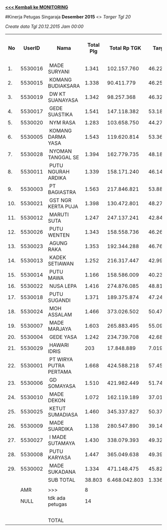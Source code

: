 **[<<< Kembali ke MONITORING](https://github.com/suriawan/Area-Bali-Utara/blob/master/TUSBUNG.md)**

#Kinerja Petugas Singaraja
**Desember 2015** <> _Targer Tgl 20_



_Create data Tgl 20.12.2015 Jam 00:00_

<table><tbody><tr><th>No</th><th>UserID</th><th>Nama</th><th>Total Plg</th><th>Total Rp TGK</th><th>Target TGK</th><th>Realisasi Saldo TGK (Blm Lunas)</th><th>% Pencapaian Thd Target TGK</th><th>BOBOT SLA</th><th>PK 2 Bln - Blm Lunas</th><th>PK 3 Bln - Blm Lunas</th><th>PK 4 Bln - Blm Lunas</th></tr><tr><td>1.</td><td>5530016</td><td>&nbsp;MADE SURYANI</td><td>1.341</td><td>102.157.760</td><td>46.221.170</td><td>15.816.719</td><td>166%</td><td>14,00%</td><td>3</td><td>0</td><td>0</td></tr><tr><td>2.</td><td>5530015</td><td>&nbsp;KOMANG BUDIAKSARA</td><td>1.338</td><td>90.411.779</td><td>46.258.994</td><td>20.642.119</td><td>155%</td><td>14,00%</td><td>6</td><td>0</td><td>0</td></tr><tr><td>3.</td><td>5530019</td><td>&nbsp;DW KT SUANAYASA</td><td>1.342</td><td>98.257.368</td><td>46.326.106</td><td>20.073.114</td><td>157%</td><td>14,00%</td><td>10</td><td>1</td><td>0</td></tr><tr><td>4.</td><td>5530017</td><td>&nbsp;GEDE SUASTIKA</td><td>1.541</td><td>147.118.382</td><td>53.188.636</td><td>25.690.723</td><td>152%</td><td>14,00%</td><td>12</td><td>1</td><td>0</td></tr><tr><td>5.</td><td>5530020</td><td>&nbsp;NYM RASA</td><td>1.283</td><td>103.658.750</td><td>44.270.369</td><td>25.158.460</td><td>143%</td><td>14,00%</td><td>2</td><td>0</td><td>0</td></tr><tr><td>6.</td><td>5530005</td><td>&nbsp;KOMANG DARMA YASA</td><td>1.543</td><td>119.620.814</td><td>53.363.587</td><td>36.258.296</td><td>132%</td><td>14,00%</td><td>16</td><td>2</td><td>0</td></tr><tr><td>7.</td><td>5530028</td><td>&nbsp;NYOMAN TANGGAL SE</td><td>1.394</td><td>162.779.735</td><td>48.181.928</td><td>35.893.860</td><td>126%</td><td>14,00%</td><td>6</td><td>0</td><td>0</td></tr><tr><td>8.</td><td>5530011</td><td>&nbsp;PUTU NGURAH ARDIKA</td><td>1.339</td><td>158.171.240</td><td>46.149.012</td><td>34.567.457</td><td>125%</td><td>14,00%</td><td>4</td><td>1</td><td>0</td></tr><tr><td>9.</td><td>5530003</td><td>&nbsp;PT BAGIASTRA</td><td>1.563</td><td>217.846.821</td><td>53.888.103</td><td>40.808.312</td><td>124%</td><td>14,00%</td><td>14</td><td>0</td><td>0</td></tr><tr><td>10.</td><td>5530021</td><td>&nbsp;GST NGR KERTA PUJA</td><td>1.398</td><td>130.472.801</td><td>48.274.061</td><td>39.555.812</td><td>118%</td><td>14,00%</td><td>15</td><td>0</td><td>0</td></tr><tr><td>11.</td><td>5530012</td><td>&nbsp;MARUTI SUTA</td><td>1.247</td><td>247.137.241</td><td>42.845.760</td><td>39.842.790</td><td>107%</td><td>14,00%</td><td>32</td><td>7</td><td>0</td></tr><tr><td>12.</td><td>5530026</td><td>&nbsp;PUTU WENTEN</td><td>1.343</td><td>158.558.736</td><td>46.262.070</td><td>43.907.252</td><td>105%</td><td>14,00%</td><td>22</td><td>4</td><td>0</td></tr><tr><td>13.</td><td>5530023</td><td>&nbsp;AGUNG RAKA</td><td>1.353</td><td>192.344.288</td><td>46.766.292</td><td>44.984.665</td><td>104%</td><td>14,00%</td><td>7</td><td>0</td><td>0</td></tr><tr><td>14.</td><td>5530013</td><td>&nbsp;KADEK SETIAWAN</td><td>1.252</td><td>216.317.447</td><td>42.990.768</td><td>42.778.409</td><td>100%</td><td>14,00%</td><td>10</td><td>0</td><td>0</td></tr><tr><td>15.</td><td>5530014</td><td>&nbsp;PUTU MAWA</td><td>1.166</td><td>158.586.009</td><td>40.234.807</td><td>40.279.036</td><td>100%</td><td>12,50%</td><td>8</td><td>1</td><td>0</td></tr><tr><td>16.</td><td>5530022</td><td>&nbsp;NUSA LEPA</td><td>1.416</td><td>274.876.085</td><td>48.817.108</td><td>52.437.969</td><td>93%</td><td>12,50%</td><td>2</td><td>1</td><td>0</td></tr><tr><td>17.</td><td>5530018</td><td>&nbsp;PUTU SUGANDI</td><td>1.371</td><td>189.375.874</td><td>47.245.719</td><td>52.019.926</td><td>90%</td><td>7,50%</td><td>36</td><td>5</td><td>0</td></tr><tr><td>18.</td><td>5530024</td><td>&nbsp;MOH ASSALAM</td><td>1.466</td><td>373.026.502</td><td>50.474.900</td><td>56.855.623</td><td>87%</td><td>7,50%</td><td>13</td><td>3</td><td>0</td></tr><tr><td>19.</td><td>5530007</td><td>&nbsp;MADE MARJAYA</td><td>1.603</td><td>265.883.495</td><td>55.090.062</td><td>65.925.924</td><td>80%</td><td>7,50%</td><td>26</td><td>0</td><td>0</td></tr><tr><td>20.</td><td>5530004</td><td>&nbsp;GEDE YASA</td><td>1.242</td><td>234.739.708</td><td>42.681.612</td><td>52.450.030</td><td>77%</td><td>7,50%</td><td>20</td><td>2</td><td>0</td></tr><tr><td>21.</td><td>5530029</td><td>&nbsp;HAWARI IDRIS</td><td>203</td><td>17.848.889</td><td>7.019.075</td><td>9.558.544</td><td>64%</td><td>5,00%</td><td>19</td><td>4</td><td>0</td></tr><tr><td>22.</td><td>5530001</td><td>&nbsp;PT WIRYA PUTRA PERTAMA</td><td>1.668</td><td>424.588.218</td><td>57.451.810</td><td>96.409.894</td><td>32%</td><td>2,50%</td><td>16</td><td>1</td><td>0</td></tr><tr><td>23.</td><td>5530006</td><td>&nbsp;GD SOMAYASA</td><td>1.510</td><td>421.982.449</td><td>51.746.167</td><td>78.668.733</td><td>48%</td><td>2,50%</td><td>1</td><td>0</td><td>0</td></tr><tr><td>24.</td><td>5530010</td><td>&nbsp;MADE DEKON</td><td>1.072</td><td>162.119.189</td><td>37.018.088</td><td>56.736.760</td><td>47%</td><td>2,50%</td><td>22</td><td>1</td><td>0</td></tr><tr><td>25.</td><td>5530025</td><td>&nbsp;KETUT SUMADIASA</td><td>1.460</td><td>345.337.827</td><td>50.378.942</td><td>77.995.824</td><td>45%</td><td>2,50%</td><td>11</td><td>0</td><td>0</td></tr><tr><td>26.</td><td>5530009</td><td>&nbsp;MADE SUARDIKA</td><td>1.138</td><td>280.547.890</td><td>39.147.744</td><td>63.347.988</td><td>38%</td><td>2,50%</td><td>7</td><td>1</td><td>0</td></tr><tr><td>27.</td><td>5530027</td><td>&nbsp;I MADE SUTAMAYA</td><td>1.430</td><td>338.079.393</td><td>49.320.060</td><td>85.277.661</td><td>27%</td><td>2,50%</td><td>43</td><td>17</td><td>0</td></tr><tr><td>28.</td><td>5530008</td><td>&nbsp;PUTU KARYASA</td><td>1.447</td><td>365.049.638</td><td>49.395.536</td><td>85.401.956</td><td>27%</td><td>2,50%</td><td>37</td><td>1</td><td>0</td></tr><tr><td>29.</td><td>5530002</td><td>&nbsp;MADE SUKADANA</td><td>1.334</td><td>471.148.475</td><td>45.821.724</td><td>126.090.246</td><td>-75%</td><td>0,00%</td><td>11</td><td>0</td><td>0</td></tr><tr><td> </td><td> </td><td>SUB TOTAL</td><td>38.803</td><td>6.468.042.803</td><td>1.336.830.210</td><td>1.465.434.102</td><td>90%</td><td>12,50%</td><td>431</td><td>53</td><td>0</td></tr><tr><td> </td><td> </td><td> </td><td> </td><td> </td><td> </td><td> </td><td> </td><td> </td><td> </td><td> </td><td> </td></tr><tr><td> </td><td>AMR</td><td>&gt;&gt;&gt;</td><td>8</td><td> </td><td> </td><td> 103.042.401 </td><td> </td><td> </td><td>0</td><td>0</td><td>0</td></tr><tr><td> </td><td>NULL</td><td>tdk ada petugas</td><td>14</td><td> </td><td> </td><td> 6.373.055 </td><td> </td><td> </td><td>0</td><td>14</td><td>0</td></tr><tr><td> </td><td> </td><td> </td><td> </td><td> </td><td> </td><td> 109.415.456 </td><td> </td><td> </td><td> </td><td> </td><td> </td></tr><tr><td> </td><td> </td><td>TOTAL</td><td> </td><td> </td><td> </td><td> 1.574.849.558 </td><td> </td><td> </td><td> </td><td> </td><td> </td></tr></tbody></table>
